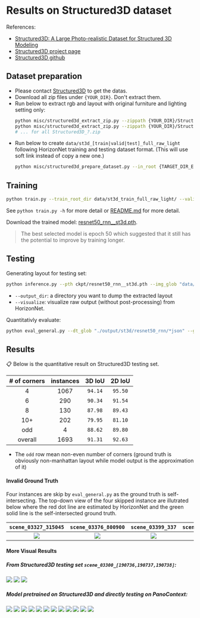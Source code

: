 # Results on Structured3D dataset

References:
- [Structured3D: A Large Photo-realistic Dataset for Structured 3D Modeling](https://arxiv.org/abs/1908.00222)
- [Structured3D project page](http://structured3d-dataset.org)
- [Structured3D github](https://github.com/bertjiazheng/Structured3D)

## Dataset preparation
- Please contact [Structured3D](http://structured3d-dataset.org) to get the datas.
- Download all zip files under `{YOUR_DIR}`. Don't extract them.
- Run below to extract rgb and layout with original furniture and lighting setting only:
    ```bash
    python misc/structured3d_extract_zip.py --zippath {YOUR_DIR}/Structured3D_0.zip --outdir {TARGET_DIR_EXTRACT}
    python misc/structured3d_extract_zip.py --zippath {YOUR_DIR}/Structured3D_1.zip --outdir {TARGET_DIR_EXTRACT}
    # ... for all Structured3D_?.zip
    ```
- Run below to create `data/st3d_[train|valid|test]_full_raw_light` following HorizonNet training and testing dataset format. (This will use soft link instead of copy a new one.)
    ```bash
    python misc/structured3d_prepare_dataset.py --in_root {TARGET_DIR_EXTRACT}
    ```

## Training
```bash
python train.py --train_root_dir data/st3d_train_full_raw_light/ --valid_root_dir data/st3d_valid_full_raw_light/ --id resnet50_rnn__st3d --lr 3e-4 --batch_size_train 24 --epochs 50
```
See `python train.py -h` for more detail or [README.md](https://github.com/sunset1995/HorizonNet/blob/master/README.md) for more detail.

Download the trained model: [resnet50_rnn__st3d.pth](https://drive.google.com/open?id=16v1nhL9C2VZX-qQpikCsS6LiMJn3q6gO).
> The best selected model is epoch 50 which suggested that it still has the potential to improve by training longer.

## Testing
Generating layout for testing set:
```bash
python inference.py --pth ckpt/resnet50_rnn__st3d.pth --img_glob "data/st3d_test_full_raw_light/img/*" --output_dir ./output/st3d/resnet50_rnn/ --visualize
```
- `--output_dir`: a directory you want to dump the extracted layout
- `--visualize`: visualize raw output (without post-processing) from HorizonNet.


Quantitativly evaluate:
```bash
python eval_general.py --dt_glob "./output/st3d/resnet50_rnn/*json" --gt_glob "data/st3d_test_full_raw_light/label_cor/*"
```

## Results
:clipboard: Below is the quantitative result on Structured3D testing set.

| # of corners | instances | 3D IoU | 2D IoU |
| :----------: | :-------: | :----: | :----: |
| 4            | 1067      | `94.14`  | `95.50` |
| 6            | 290       | `90.34`  | `91.54` |
| 8            | 130       | `87.98`  | `89.43` |
| 10+          | 202       | `79.95`  | `81.10` |
| odd          | 4         | `88.62`  | `89.80` |
| overall      | 1693      | `91.31`  | `92.63` |

- The `odd` row mean non-even number of corners (ground truth is obviously non-manhattan layout while model output is the approximation of it)

#### Invalid Ground Truth
Four instances are skip by `eval_general.py` as the ground truth is self-intersecting. The top-down view of the four skipped instance are illutrated below where the red dot line are estimated by HorizonNet and the green solid line is the self-intersected ground truth.

| `scene_03327_315045` | `scene_03376_800900` | `scene_03399_337` | `scene_03478_2193` |
| :--: | :--: | :--: | :--: |
| ![](assets/scene_03327_315045.txt.png) | ![](assets/scene_03376_800900.txt.png) | ![](assets/scene_03399_337.txt.png) | ![](assets/scene_03478_2193.txt.png) |

#### More Visual Results

##### From Structured3D testing set `scene_03300_[190736,190737,190738]`:
![](assets/result_scene_03300_190736.png)
![](assets/result_scene_03300_190737.png)
![](assets/result_scene_03300_190738.png)

##### Model pretrained on Structured3D and directly testing on PanoContext:
![](assets/result_pano_0019e0a0c8ca0913e543c033a843c58f.png)
![](assets/result_pano_366d3aefe55ba4d736de7d20c260392d.png)
![](assets/result_pano_4d28fa2a55f9a72dc619fa32cd29f327.png)
![](assets/result_pano_aaovfbtgrawdhs.png)
![](assets/result_pano_ablaywgetaidfh.png)
![](assets/result_pano_aycixxfsgxupdv.png)
![](assets/result_pano_cc0b312e55110f1f92799d6ae601a06d.png)
![](assets/result_pano_cca67c3d82ce02225be68d1df5905034.png)
![](assets/result_pano_cd9fa57453ec2e2b308f111e15fb3f6c.png)
![](assets/result_pano_ea422c8bd1dff8113cf803b337cafc14.png)
![](assets/result_pano_f19f1a6a5015c26e01808f72d151e894.png)
![](assets/result_pano_fd65b5c485c70c3b68c17f6a0eb23cc6.png)

